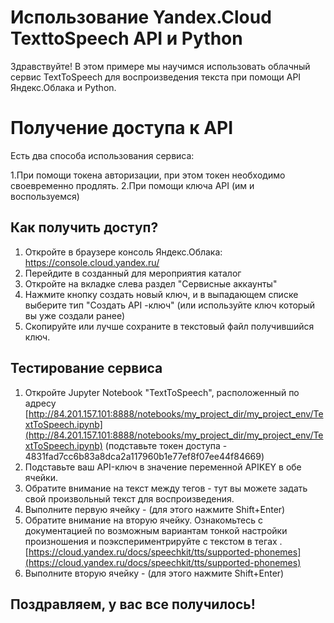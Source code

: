 # Использование Yandex.Cloud TexttoSpeech API и Python

Здравствуйте! В этом примере мы научимся использовать облачный сервис TextToSpeech для воспроизведения текста при помощи API Яндекс.Облака и Python.


# Получение доступа к API

Есть два способа использования сервиса:

 1.При помощи токена авторизации,  при этом токен необходимо своевременно продлять.
 2.При помощи ключа API (им и воспользуемся)

## Как получить доступ?

 1. Откройте в браузере консоль Яндекс.Облака: https://console.cloud.yandex.ru/
 2. Перейдите в созданный для мероприятия каталог
 3. Откройте на вкладке слева раздел "Сервисные аккаунты"
 4. Нажмите кнопку создать новый ключ, и в выпадающем списке выберите тип "Создать API -ключ" (или используйте ключ который вы уже создали ранее)
 5. Скопируйте или лучше сохраните в текстовый файл получившийся ключ.

## Тестирование сервиса

1. Откройте Jupyter Notebook "TextToSpeech", расположенный по адресу [http://84.201.157.101:8888/notebooks/my_project_dir/my_project_env/TextToSpeech.ipynb](http://84.201.157.101:8888/notebooks/my_project_dir/my_project_env/TextToSpeech.ipynb)
 (подставьте токен доступа - 4831fad7cc6b83a8dca2a117960b1e77ef8f07ee44f84669)
2. Подставьте ваш API-ключ в значение переменной APIKEY в обе ячейки.
3. Обратите внимание на текст между тегов <speech> - тут вы можете задать свой произвольный текст для воспроизведения.
4. Выполните первую ячейку - (для этого нажмите Shift+Enter)
5. Обратите внимание на вторую ячейку. Ознакомьтесь с документацией по возможным вариантам тонкой настройки произношения и поэкспериментрируйте с текстом в тегах <speech>.[https://cloud.yandex.ru/docs/speechkit/tts/supported-phonemes](https://cloud.yandex.ru/docs/speechkit/tts/supported-phonemes)
6. Выполните вторую ячейку - (для этого нажмите Shift+Enter)
## Поздравляем, у вас все получилось!
